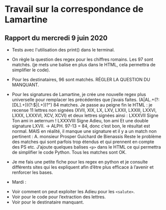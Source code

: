 # Travail sur la correspondance de Lamartine

## Rapport du mercredi 9 juin 2020

- Tests avec l'utilisation des print() dans le terminal.

-  On règle la question des regex pour les chiffres romains. Les 97 sont matchés. (je mets une balise en plus dans le HTML, cela permettra de simplifier le code).

- Pour les destinataires, 96 sont matchés. RÉGLER LA QUESTION DU MANQUANT.

- Pour les signatures de Lamartine,
je crée une nouvelle regex plus universelle pour remplacer les précédentes que j’avais faites. 
(A\|AL.+(?:[DL].+))(?:$|(.+))?")  84 matches.
Je passe au peigne fin le HTML :  je recense 11 lettres non signées (XVII, XIX, LX, LXV, LXXII, LXXIII, LXXVI, LXXX, LXXXVI, XCV, XCVI) et deux lettres signées ainsi :
LXXXVII Signe Ton ami in aeternum !
LXXXVIII Signe Adieu, ton ami
Et une double signature LXVII. → ALPH.
97-13 = 84, donc c’est bon, le résultat est normal. 
MAIS en réalité, il manque une signature 
et il y a un match non pertinent : A. monsieur Prosper Guichard de Bienassis
Reste le problème des matches qui sont parfois trop étendus et qui prennent en compte des PS etc. J’ajoute quelques balises `<p>` dans le HTML ce qui permettra de simplifier le code Python. 
Tous les matches sont OK.
- Je me fais une petite fiche pour les regex en python et je consulte différents sites qui les expliquent afin d’être plus efficace à l’avenir et renforcer les bases.
- Mardi : 
* Voir comment on peut exploiter les Adieu pour les `<salute>`.
* Voir pour le code pour l’extraction des lettres. 
* Voir pour le destinataire manquant. 
